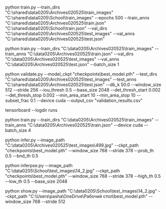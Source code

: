 python train.py --train_dirs "C:\shared\data0205\Archives020525\train_images" "C:\shared\data0205\School\train_images" --epochs 500 --train_anns "C:\shared\data0205\Archives020525\train.json" "C:\shared\data0205\School\train.json" --val_dirs   "C:\shared\data0205\Archives020525\test_images" --val_anns   "C:\shared\data0205\Archives020525\test.json"

python train.py --train_dirs "C:\data0205\Archives020525\train_images" --train_anns  "C:\data0205\Archives020525\train.json" --val_dirs   "C:\data0205\Archives020525\test_images" --val_anns   "C:\data0205\Archives020525\test.json" --batch_size 1

python validate.py --model_ckpt "checkpoints\best_model.pth" --test_dirs "C:\shared\data0205\Archives020525\test_images" --test_anns "C:\shared\data0205\Archives020525\test.json" --db_k 50.0 --window_size 512 --stride 256 --iou_thresh 0.5 --base_size 2048 --det_thresh_start 0.002 --det_thresh_stop 0.002 --min_area_start 10 --min_area_stop 10 --subset_frac 0.1 --device cuda --output_csv "validation_results.csv"

tensorboard --logdir runs


python train.py --train_dirs "C:\data0205\Archives020525\train_images" --train_anns  "C:\data0205\Archives020525\train.json" --device cuda --batch_size 4 


python infer.py --image_path "C:\data0205\Archives020525\test_images\499.jpg" --ckpt_path "checkpoints\best_model.pth" --window_size 768 --stride 378 --prob_th 0.5 --bnd_th 0.5

python inferpse.py --image_path "C:\data0205\School\test_images\14_2.jpg" --ckpt_path "checkpoints\best_model.pth" --window_size 768 --stride 378 --high_th 0.5 --low_th 0.5 --base_size 2048



python show.py --image_path "C:\data0205\School\test_images\14_2.jpg" --ckpt_path "C:\Users\pasha\OneDrive\Рабочий стол\best_model.pth" --window_size 768 --stride 512